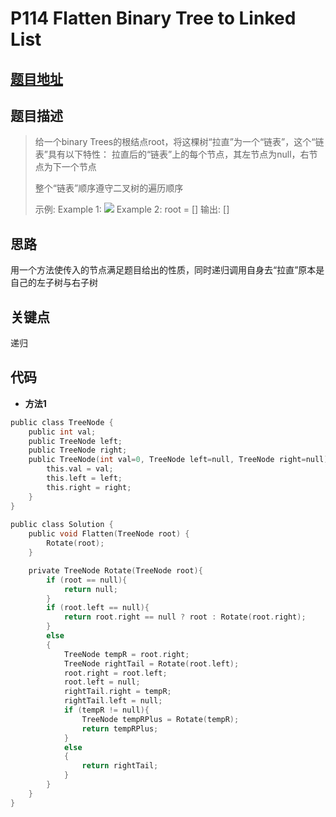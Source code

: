#   P114 Flatten Binary Tree to Linked List
  
  
  
##  [题目地址](https://leetcode.com/problems/flatten-binary-tree-to-linked-list/ )
  
  
  
##  题目描述
  
  
  
>给一个binary Trees的根结点root，将这棵树“拉直”为一个“链表”，这个“链表”具有以下特性：
>拉直后的“链表”上的每个节点，其左节点为null，右节点为下一个节点
>
>整个“链表”顺序遵守二叉树的遍历顺序
>
>示例:
>Example 1:
>![](https://assets.leetcode.com/uploads/2021/01/14/flaten.jpg )
>Example 2:
>root = []
>输出: []
  
  
##  思路
  
用一个方法使传入的节点满足题目给出的性质，同时递归调用自身去“拉直”原本是自己的左子树与右子树
  
##  关键点
  
  
递归
  
##  代码
  
  
* **方法1**
```c
public class TreeNode {
    public int val;
    public TreeNode left;
    public TreeNode right;
    public TreeNode(int val=0, TreeNode left=null, TreeNode right=null) {
        this.val = val;
        this.left = left;
        this.right = right;
    }
}
 
public class Solution {
    public void Flatten(TreeNode root) {
        Rotate(root);
    }

    private TreeNode Rotate(TreeNode root){
        if (root == null){
            return null;
        }
        if (root.left == null){
            return root.right == null ? root : Rotate(root.right);
        }
        else
        {
            TreeNode tempR = root.right;
            TreeNode rightTail = Rotate(root.left);
            root.right = root.left;
            root.left = null;
            rightTail.right = tempR;
            rightTail.left = null;
            if (tempR != null){
                TreeNode tempRPlus = Rotate(tempR);
                return tempRPlus;
            }
            else
            {
                return rightTail;
            }
        }
    }
}
```
  
  